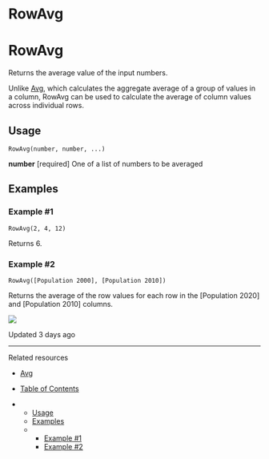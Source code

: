# RowAvg

# RowAvg

Returns the average value of the input numbers.

Unlike [Avg](/docs/avg), which calculates the aggregate average of a group of values in a column, RowAvg can be used to calculate the average of column values across individual rows.

## Usage

```
RowAvg(number, number, ...)
```

**number** [required] One of a list of numbers to be averaged

## Examples

### Example #1

```
RowAvg(2, 4, 12)
```

Returns 6.

### Example #2

```
RowAvg([Population 2000], [Population 2010])
```

Returns the average of the row values for each row in the [Population 2020] and [Population 2010] columns.

![](https://files.readme.io/b43823e-888.png)

Updated 3 days ago

---

Related resources

* [Avg](/docs/avg)

* [Table of Contents](#)
* + [Usage](#usage)
  + [Examples](#examples)
  + - [Example #1](#example-1)
    - [Example #2](#example-2)